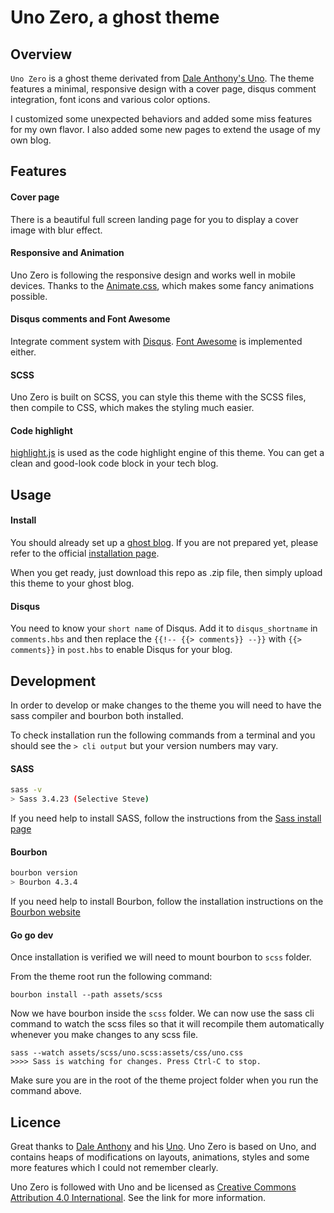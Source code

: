 # Uno Zero, a ghost theme

## Overview

`Uno Zero` is a ghost theme derivated from [Dale Anthony's Uno](https://github.com/daleanthony/uno). The theme features a minimal, responsive design with a cover page, disqus comment integration, font icons and various color options.

I customized some unexpected behaviors and added some miss features for my own flavor. I also added some new pages to extend the usage of my own blog.

## Features

#### Cover page

There is a beautiful full screen landing page for you to display a cover image with blur effect.

#### Responsive and Animation

Uno Zero is following the responsive design and works well in mobile devices. Thanks to the [Animate.css](http://daneden.github.io/animate.css/), which makes some fancy animations possible.

#### Disqus comments and Font Awesome

Integrate comment system with [Disqus](https://disqus.com). [Font Awesome](http://fontawesome.io) is implemented either.

#### SCSS

Uno Zero is built on SCSS, you can style this theme with the SCSS files, then compile to CSS, which makes the styling much easier.

#### Code highlight

[highlight.js](http://highlightjs.org) is used as the code highlight engine of this theme. You can get a clean and good-look code block in your tech blog.

## Usage

#### Install

You should already set up a [ghost blog](https://ghost.org). If you are not prepared yet, please refer to the official [installation page](http://docs.ghost.org/installation/).

When you get ready, just download this repo as .zip file, then simply upload this theme to your ghost blog.

#### Disqus

You need to know your `short name` of Disqus. Add it to `disqus_shortname` in `comments.hbs` and then replace the `{{!-- {{> comments}} --}}` with `{{> comments}}` in `post.hbs` to enable Disqus for your blog.

## Development

In order to develop or make changes to the theme you will need to have the sass compiler and bourbon both installed.

To check installation run the following commands from a terminal and you should see the `> cli output` but your version numbers may vary.

#### SASS

```bash
sass -v
> Sass 3.4.23 (Selective Steve)
```

If you need help to install SASS, follow the instructions from the [Sass install page](http://sass-lang.com/install)

#### Bourbon
```bash
bourbon version
> Bourbon 4.3.4
```

If you need help to install Bourbon, follow the installation instructions on the [Bourbon website](http://bourbon.io)

#### Go go dev

Once installation is verified we will need to mount bourbon to `scss` folder.

From the theme root run the following command:

```
bourbon install --path assets/scss
```

Now we have bourbon inside the `scss` folder. We can now use the sass cli command to watch the scss files so that it will recompile them automatically whenever you make changes to any scss file.

```
sass --watch assets/scss/uno.scss:assets/css/uno.css
>>>> Sass is watching for changes. Press Ctrl-C to stop.
```

Make sure you are in the root of the theme project folder when you run the command above.

## Licence

Great thanks to [Dale Anthony](https://github.com/daleanthony) and his [Uno](https://github.com/daleanthony/uno). Uno Zero is based on Uno, and contains heaps of modifications on layouts, animations, styles and some more features which I could not remember clearly.

Uno Zero is followed with Uno and be licensed as [Creative Commons Attribution 4.0 International](http://creativecommons.org/licenses/by/4.0/). See the link for more information.